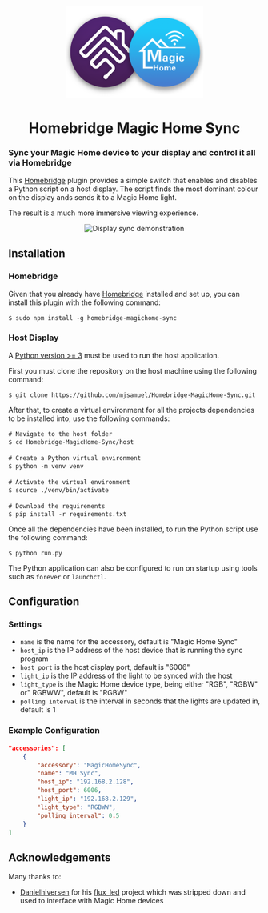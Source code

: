 <div align="center">
  <img src="/images/logo.png?raw=true" alt="Homebridge and Magic Home logos" width="275">
  <h1>Homebridge Magic Home Sync</h1>
  <span align="center">
</div>

### Sync your Magic Home device to your display and control it all via Homebridge
This [Homebridge](https://github.com/homebridge/homebridge) plugin provides a simple switch that enables and disables a Python script on a host display. The script finds the most dominant colour on the display ands sends it to a Magic Home light. 

The result is a much more immersive viewing experience.

<div align='center'>
  <img src="https://media.giphy.com/media/VCnndOVcAY2aAEgRT6/giphy.gif" alt="Display sync demonstration">
</div>

## Installation
### Homebridge
Given that you already have [Homebridge](https://github.com/homebridge/homebridge) installed and set up, you can install this plugin with the following command: 
```
$ sudo npm install -g homebridge-magichome-sync
```

### Host Display
A [Python version >= 3](https://www.python.org) must be used to run the host application.

First you must clone the repository on the host machine using the following command:
```
$ git clone https://github.com/mjsamuel/Homebridge-MagicHome-Sync.git
```

After that, to create a virtual environment for all the projects dependencies to be installed into, use the following commands:
```
# Navigate to the host folder
$ cd Homebridge-MagicHome-Sync/host

# Create a Python virtual environment
$ python -m venv venv

# Activate the virtual environment
$ source ./venv/bin/activate

# Download the requirements
$ pip install -r requirements.txt
```

Once all the dependencies have been installed, to run the Python script use the following command:
```
$ python run.py
```

The Python application can also be configured to run on startup using tools such as `forever` or `launchctl`.

## Configuration
### Settings
  - `name` is the name for the accessory, default is "Magic Home Sync"
  - `host_ip` is the IP address of the host device that is running the sync program
  - `host_port` is the host display port, default is "6006"
  - `light_ip` is the IP address of the light to be synced with the host
  - `light_type` is the Magic Home device type, being either "RGB", "RGBW" or" RGBWW", default is "RGBW"
  - `polling interval` is the interval in seconds that the lights are updated in, default is 1

### Example Configuration
```json
"accessories": [
    {
        "accessory": "MagicHomeSync",
        "name": "MH Sync",
        "host_ip": "192.168.2.128",
        "host_port": 6006,
        "light_ip": "192.168.2.129",
        "light_type": "RGBWW",
        "polling_interval": 0.5
    }
]
```

## Acknowledgements 
Many thanks to:
  - [Danielhiversen](https://github.com/Danielhiversen) for his [flux_led](https://github.com/Danielhiversen/flux_led) project which was stripped down and used to interface with Magic Home devices
